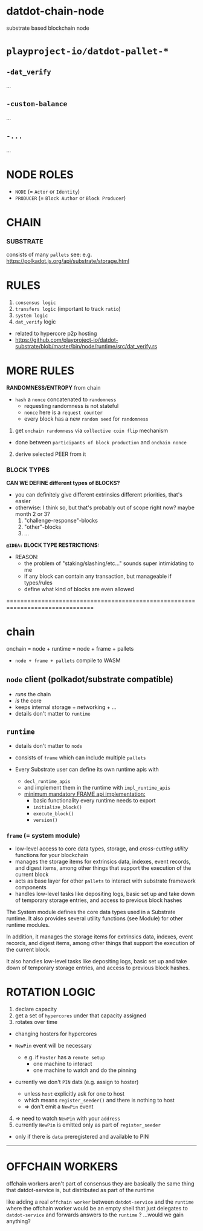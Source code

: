 # datdot-chain-node
substrate based blockchain node

# `playproject-io/datdot-pallet-*`


## `-dat_verify`
...

## `-custom-balance`
...

## `-...`
...


# NODE ROLES
* `NODE` (= `Actor` or `Identity`)
* `PRODUCER` (= `Block Author` or `Block Producer`)






# CHAIN

### SUBSTRATE
consists of many `pallets`
see: e.g. https://polkadot.js.org/api/substrate/storage.html

# RULES
1. `consensus logic`
2. `transfers logic` (important to track `ratio`)
3. `system logic`
4. `dat_verify` logic
  * related to hypercore p2p hosting
  * https://github.com/playproject-io/datdot-substrate/blob/master/bin/node/runtime/src/dat_verify.rs

# MORE RULES

**RANDOMNESS/ENTROPY** from chain
* `hash` a `nonce` concatenated to `randomness`
  * requesting randomness is not stateful
  * `nonce` here is a `request counter`
  * every block has a new `random seed` for `randomness`
1. get `onchain randomness` via `collective coin flip` mechanism
  * done between `participants of block production` and `onchain nonce`
2. derive selected PEER from it

### BLOCK TYPES
**CAN WE DEFINE different types of BLOCKS?**
* you can definitely give different extrinsics different priorities, that's easier
* otherwise: I think so, but that's probably out of scope right now? maybe month 2 or 3?
  1. "challenge-response"-blocks
  2. "other"-blocks
  3. ...

**`@IDEA:` BLOCK TYPE RESTRICTIONS:**
* REASON:
  * the problem of "staking/slashing/etc..." sounds super intimidating to me
  * if any block can contain any transaction, but manageable if types/rules
  * define what kind of blocks are even allowed


===============================================================================

# chain
onchain = node + runtime = node + frame + pallets
* `node + frame + pallets` compile to WASM


## `node` client (polkadot/substrate compatible)
* *runs* the chain
* *is* the core
* keeps internal storage + networking + ...
* details don't matter to `runtime`

## `runtime`
* details don't matter to `node`
* consists of `frame` which can include multiple `pallets`

* Every Substrate user can define its own runtime apis with
  * `decl_runtime_apis`
  * and implement them in the runtime with `impl_runtime_apis`
  * [minimum mandatory FRAME api implementation:](https://substrate.dev/rustdocs/master/sp_api/trait.Core.html)
    * basic functionality every runtime needs to export
    * `initialize_block()`
    * `execute_block()`
    * `version()`

### `frame` (= system module)
* low-level access to core data types, storage, and *cross-cutting utility* functions for your blockchain
* manages the storage items for extrinsics data, indexes, event records, and digest items, among other things that support the execution of the current block
* acts as base layer for other `pallets` to interact with substrate framework components
* handles low-level tasks like depositing logs, basic set up and take down of temporary storage entries, and access to previous block hashes

The System module defines the core data types used in a Substrate runtime. It also provides several utility functions (see Module) for other runtime modules.

In addition, it manages the storage items for extrinsics data, indexes, event records, and digest items, among other things that support the execution of the current block.

It also handles low-level tasks like depositing logs, basic set up and take down of temporary storage entries, and access to previous block hashes.


# ROTATION LOGIC
1. declare capacity
2. get a set of `hypercores` under that capacity assigned
3. rotates over time
  * changing hosters for hypercores
  * `NewPin` event will be necessary
    * e.g. if `Hoster` has a `remote setup`
      * one machine to interact
      * one machine to watch and do the pinning

  * currently we don't `PIN` dats (e.g. assign to hoster)
    * unless `host` explicitly ask for one to host
    * which means `register_seeder()` and there is nothing to host
    * => don't emit a `NewPin` event


4. => need to watch `NewPin` with your `address`
5. currently `NewPin` is emitted only as part of `register_seeder`
  * only if there is `data` preregistered and available to PIN

---------------------------------------


# OFFCHAIN WORKERS
offchain workers aren't part of consensus
they are basically the same thing that datdot-service is, but distributed as part of the runtime

like adding a real `offchain worker` between `datdot-service` and the `runtime` where the offchain worker would be an empty shell that just delegates to `datdot-service` and forwards answers to the `runtime` ?
...would we gain anything?
